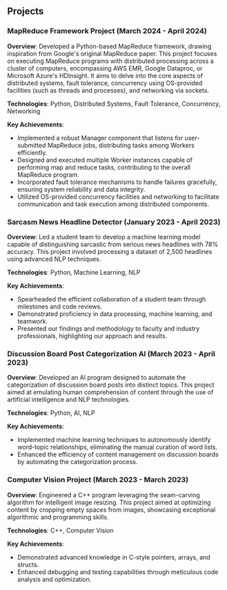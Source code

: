 
## Projects

### MapReduce Framework Project  (March 2024 - April 2024)

**Overview**: Developed a Python-based MapReduce framework, drawing inspiration from Google's original MapReduce paper. This project focuses on executing MapReduce programs with distributed processing across a cluster of computers, encompassing AWS EMR, Google Dataproc, or Microsoft Azure's HDInsight. It aims to delve into the core aspects of distributed systems, fault tolerance, concurrency using OS-provided facilities (such as threads and processes), and networking via sockets.

**Technologies**: Python, Distributed Systems, Fault Tolerance, Concurrency, Networking

**Key Achievements**:
- Implemented a robust Manager component that listens for user-submitted MapReduce jobs, distributing tasks among Workers efficiently.
- Designed and executed multiple Worker instances capable of performing map and reduce tasks, contributing to the overall MapReduce program.
- Incorporated fault tolerance mechanisms to handle failures gracefully, ensuring system reliability and data integrity.
- Utilized OS-provided concurrency facilities and networking to facilitate communication and task execution among distributed components.


### Sarcasm News Headline Detector (January 2023 - April 2023)

**Overview**: Led a student team to develop a machine learning model capable of distinguishing sarcastic from serious news headlines with 78% accuracy. This project involved processing a dataset of 2,500 headlines using advanced NLP techniques.

**Technologies**: Python, Machine Learning, NLP

**Key Achievements**:
- Spearheaded the efficient collaboration of a student team through milestones and code reviews.
- Demonstrated proficiency in data processing, machine learning, and teamwork.
- Presented our findings and methodology to faculty and industry professionals, highlighting our approach and results.

### Discussion Board Post Categorization AI (March 2023 - April 2023)

**Overview**: Developed an AI program designed to automate the categorization of discussion board posts into distinct topics. This project aimed at emulating human comprehension of content through the use of artificial intelligence and NLP technologies.

**Technologies**: Python, AI, NLP

**Key Achievements**:
- Implemented machine learning techniques to autonomously identify word-topic relationships, eliminating the manual curation of word lists.
- Enhanced the efficiency of content management on discussion boards by automating the categorization process.

### Computer Vision Project (March 2023 - March 2023)

**Overview**: Engineered a C++ program leveraging the seam-carving algorithm for intelligent image resizing. This project aimed at optimizing content by cropping empty spaces from images, showcasing exceptional algorithmic and programming skills.

**Technologies**: C++, Computer Vision

**Key Achievements**:
- Demonstrated advanced knowledge in C-style pointers, arrays, and structs.
- Enhanced debugging and testing capabilities through meticulous code analysis and optimization.

